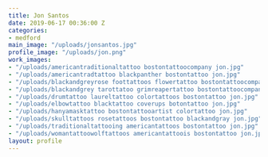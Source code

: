 ```yaml
---
title: Jon Santos
date: 2019-06-17 00:36:00 Z
categories:
- medford
main_image: "/uploads/jonsantos.jpg"
profile_image: "/uploads/jon.png"
work_images:
- "/uploads/americantraditionaltattoo bostontattoocompany jon.jpg"
- "/uploads/americantradtattoo blackpanther bostontattoo jon.jpg"
- "/uploads/blackandgreyrose foottattoos flowertattoo bostontattoocompany jon.jpg"
- "/uploads/blackandgrey tarottatoo grimreapertattoo bostontattoocompany jon.jpg"
- "/uploads/drumtattoo laureltattoo colortattoos bostontattoo jon.jpg"
- "/uploads/elbowtattoo blacktattoo coverups botontattoo jon.jpg"
- "/uploads/hanyamasktattoo bostontattooartist colortattoo jon.jpg"
- "/uploads/skulltattoos rosetattoos bostontattoo blackandgray jon.jpg"
- "/uploads/traditionaltattooing americantattoos bostontattoo jon.jpg"
- "/uploads/womantattoowolftattoos americantattoois bostontattoo jon.jpg"
layout: profile
---
```


